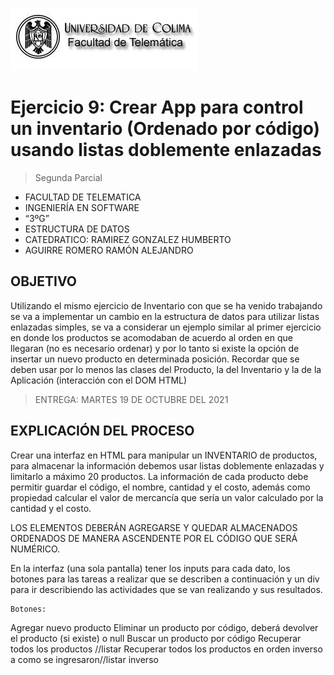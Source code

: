 ![Logo](img/ucol-logo.jpg)

# Ejercicio 9: Crear App para control un inventario (Ordenado por código) usando listas doblemente enlazadas

> Segunda Parcial

- FACULTAD DE TELEMATICA
- INGENIERÍA EN SOFTWARE
- “3ºG”
- ESTRUCTURA DE DATOS
- CATEDRATICO: RAMIREZ GONZALEZ HUMBERTO
- AGUIRRE ROMERO RAMÓN ALEJANDRO

## OBJETIVO

Utilizando el mismo ejercicio de Inventario con que se ha venido trabajando se va a implementar un cambio en la estructura de datos para utilizar listas enlazadas simples, se va a considerar un ejemplo similar al primer ejercicio en donde los productos se acomodaban de acuerdo al orden en que llegaran (no es necesario ordenar) y por lo tanto si existe la opción de insertar un nuevo producto en determinada posición.
Recordar que se deben usar por lo menos las clases del Producto, la del Inventario y la de la Aplicación (interacción con el DOM HTML)

> ENTREGA: MARTES 19 DE OCTUBRE DEL 2021

## EXPLICACIÓN DEL PROCESO

Crear una interfaz en HTML para manipular un INVENTARIO de productos, para almacenar la información debemos usar listas doblemente enlazadas y limitarlo a máximo 20 productos.
La información de cada producto debe permitir guardar el código, el nombre, cantidad y el costo, además como propiedad calcular el valor de mercancía que sería un valor calculado por la cantidad y el costo.

LOS ELEMENTOS DEBERÁN AGREGARSE Y QUEDAR ALMACENADOS ORDENADOS DE MANERA ASCENDENTE POR EL CÓDIGO QUE SERÁ NUMÉRICO.

En la interfaz (una sola pantalla) tener los inputs para cada dato, los botones para las tareas a realizar que se describen a continuación y un div para ir describiendo las actividades que se van realizando y sus resultados.

    Botones:

Agregar nuevo producto
Eliminar un producto por código, deberá devolver el producto (si existe) o null
Buscar un producto por código
Recuperar todos los productos //listar
Recuperar todos los productos en orden inverso a como se ingresaron//listar inverso

